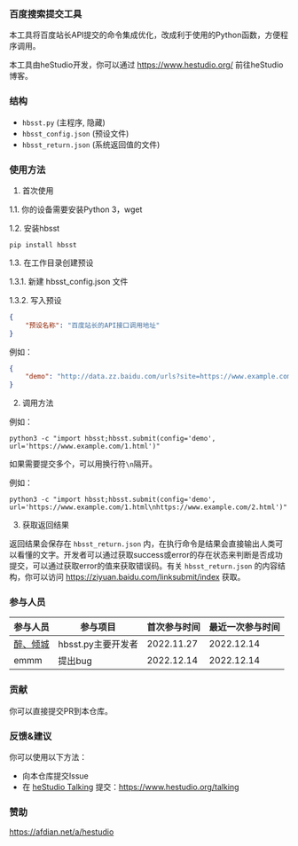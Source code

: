 ### 百度搜索提交工具

本工具将百度站长API提交的命令集成优化，改成利于使用的Python函数，方便程序调用。

本工具由heStudio开发，你可以通过 https://www.hestudio.org/ 前往heStudio博客。

### 结构
- `hbsst.py` (主程序, 隐藏)
- `hbsst_config.json` (预设文件)
- `hbsst_return.json` (系统返回值的文件)

### 使用方法
1. 首次使用

1.1. 你的设备需要安装Python 3，wget

1.2. 安装hbsst

```
pip install hbsst
```

1.3. 在工作目录创建预设

1.3.1. 新建 hbsst_config.json 文件

1.3.2. 写入预设

```json
{
    "预设名称": "百度站长的API接口调用地址"
}
```

例如：

```json
{
    "demo": "http://data.zz.baidu.com/urls?site=https://www.example.com&token=xxxxxxxxx"
}
```

2. 调用方法

例如：

```
python3 -c "import hbsst;hbsst.submit(config='demo', url='https://www.example.com/1.html')"
```

如果需要提交多个，可以用换行符`\n`隔开。

例如：
```
python3 -c "import hbsst;hbsst.submit(config='demo', url='https://www.example.com/1.html\nhttps://www.example.com/2.html')"
```

3. 获取返回结果

返回结果会保存在 `hbsst_return.json` 内，在执行命令是结果会直接输出人类可以看懂的文字。开发者可以通过获取success或error的存在状态来判断是否成功提交，可以通过获取error的值来获取错误码。有关 `hbsst_return.json` 的内容结构，你可以访问 https://ziyuan.baidu.com/linksubmit/index 获取。

### 参与人员
| 参与人员 | 参与项目 | 首次参与时间 | 最近一次参与时间 |
| --- | --- | --- | --- |
| [醉、倾城](https://www.hestudio.org/about) | hbsst.py主要开发者 | 2022.11.27 | 2022.12.14 |
| emmm | 提出bug | 2022.12.14 | 2022.12.14 |

### 贡献
你可以直接提交PR到本仓库。

### 反馈&建议
你可以使用以下方法：
- 向本仓库提交Issue
- 在 [heStudio Talking](https://www.hestudio.org/talking) 提交：https://www.hestudio.org/talking

### 赞助
https://afdian.net/a/hestudio